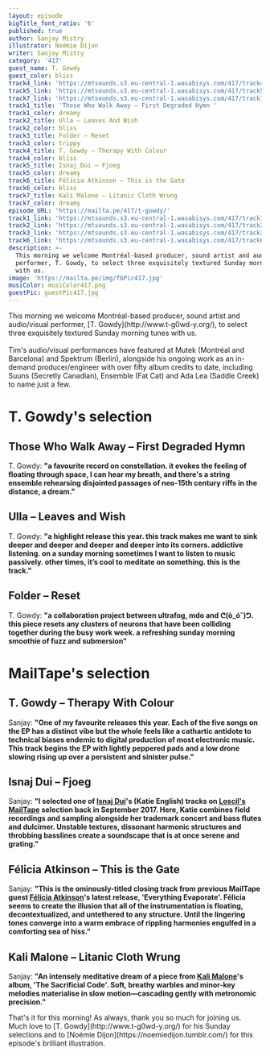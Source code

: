 ```yaml
---
layout: episode
bigTitle_font_ratio: '6'
published: true
author: Sanjay Mistry
illustrator: Noémie Dijon
writer: Sanjay Mistry
category: '417'
guest_name: T. Gowdy
guest_color: bliss
track4_link: 'https://mtsounds.s3.eu-central-1.wasabisys.com/417/track4.mp3'
track5_link: 'https://mtsounds.s3.eu-central-1.wasabisys.com/417/track5.mp3'
track7_link: 'https://mtsounds.s3.eu-central-1.wasabisys.com/417/track7.mp3'
track1_title: 'Those Who Walk Away – First Degraded Hymn '
track1_color: dreamy
track2_title: Ulla – Leaves And Wish
track2_color: bliss
track3_title: Folder – Reset
track3_color: trippy
track4_title: T. Gowdy – Therapy With Colour
track4_color: bliss
track5_title: Isnaj Dui – Fjoeg
track5_color: dreamy
track6_title: Félicia Atkinson – This is the Gate
track6_color: bliss
track7_title: Kali Malone – Litanic Cloth Wrung
track7_color: dreamy
episode_URL: 'https://mailta.pe/417/t-gowdy/'
track1_link: 'https://mtsounds.s3.eu-central-1.wasabisys.com/417/track1.mp3'
track2_link: 'https://mtsounds.s3.eu-central-1.wasabisys.com/417/track2.mp3'
track3_link: 'https://mtsounds.s3.eu-central-1.wasabisys.com/417/track3.mp3'
track6_link: 'https://mtsounds.s3.eu-central-1.wasabisys.com/417/track6.mp3'
description: >-
  This morning we welcome Montréal-based producer, sound artist and audio/visual
  performer, T. Gowdy, to select three exquisitely textured Sunday morning tunes
  with us.
image: 'https://mailta.pe/img/fbPic417.jpg'
musiColor: musiColor417.png
guestPic: guestPic417.jpg
---
```

<p id="introduction">This morning we welcome Montréal-based producer, sound artist and audio/visual performer, [T. Gowdy](http://www.t-g0wd-y.org/), to select three exquisitely textured Sunday morning tunes with us. 
<br><br>
Tim's audio/visual performances have featured at Mutek (Montréal and Barcelona) and Spektrum (Berlin), alongside his ongoing work as an in-demand producer/engineer with over fifty album credits to date, including Suuns (Secretly Canadian), Ensemble (Fat Cat) and Ada Lea (Saddle Creek) to name just a few.
</p>


# T. Gowdy's selection

## Those Who Walk Away – First Degraded Hymn 
T. Gowdy: **"**a favourite record on constellation. it evokes the feeling of floating through space, I can hear my breath, and there's a string ensemble rehearsing disjointed passages of neo-15th century riffs in the distance, a dream.**"**

## Ulla – Leaves and Wish
T. Gowdy: **"**a highlight release this year. this track makes me want to sink deeper and deeper and deeper and deeper into its corners. addictive listening. on a sunday morning sometimes I want to listen to music passively. other times, it’s cool to meditate on something. this is the track.**"**

## Folder – Reset
T. Gowdy: **"**a collaboration project between ultrafog, mdo and ᕦ(ò_óˇ)ᕤ. this piece resets any clusters of neurons that have been colliding together during the busy work week. a refreshing sunday morning smoothie of fuzz and submersion**"**


# MailTape's selection

## T. Gowdy – Therapy With Colour
Sanjay: **"**One of my favourite releases this year. Each of the five songs on the EP has a distinct vibe but the whole feels like a cathartic antidote to technical biases endemic to digital production of most electronic music. This track begins the EP with lightly peppered pads and a low drone slowing rising up over a persistent and sinister pulse.**"**

## Isnaj Dui – Fjoeg
Sanjay: **"**I selected one of [Isnaj Dui](https://katie-english.net/)'s (Katie English) tracks on [Loscil's MailTape](https://www.mailta.pe/277/loscil/) selection back in September 2017. Here, Katie combines field recordings and sampling alongside her trademark concert and bass flutes and dulcimer. Unstable textures, dissonant harmonic structures and throbbing basslines create a soundscape that is at once serene and grating.**"**

## Félicia Atkinson – This is the Gate
Sanjay: **"**This is the ominously-titled closing track from previous MailTape guest [Félicia Atkinson](https://www.mailta.pe/294/felicia-atkinson/)'s latest release, 'Everything Evaporate'. Félicia seems to create the illusion that all of the instrumentation is floating, decontextualized, and untethered to any structure. Until the lingering tones converge into a warm embrace of rippling harmonies engulfed in a comforting sea of hiss.**"**

## Kali Malone – Litanic Cloth Wrung
Sanjay: **"**An intensely meditative dream of a piece from [Kali Malone](https://kalimalone.com/)'s album, 'The Sacrificial Code'. Soft, breathy warbles and minor-key melodies materialise in slow motion—cascading gently with metronomic precision.**"**


<p id="outroduction">That's it for this morning! As always, thank you so much for joining us. Much love to [T. Gowdy](http://www.t-g0wd-y.org/) for his Sunday selections and to [Noémie Dijon](https://noemiedijon.tumblr.com/) for this episode's brilliant illustration.</p>
